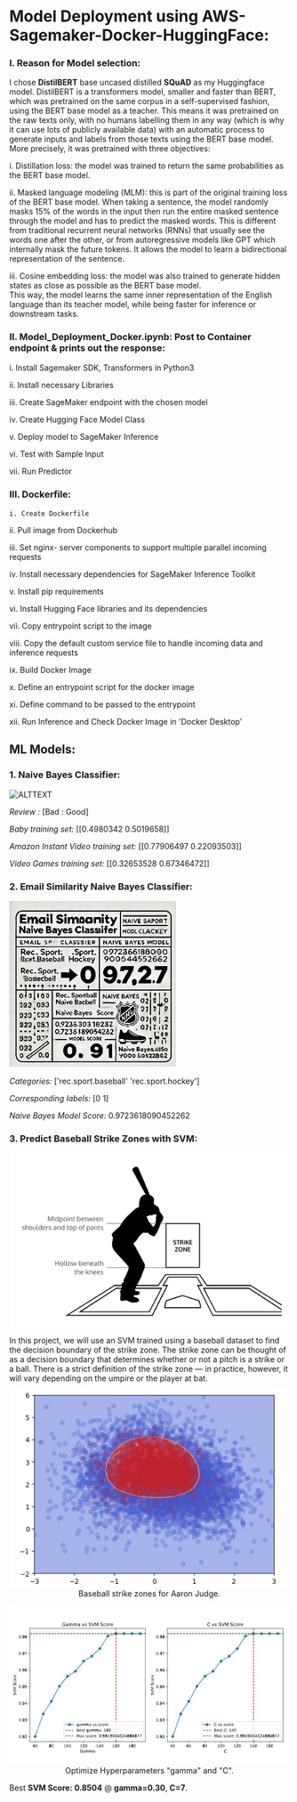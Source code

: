 # Model Deployment using AWS-Sagemaker-Docker-HuggingFace:  
   
### I. Reason for Model selection:             
      
I chose **DistilBERT** base uncased distilled **SQuAD** as my Huggingface model. DistilBERT is a transformers model, smaller and faster than BERT, which was pretrained on the same corpus in a self-supervised fashion, using the BERT base model as a teacher. This means it was pretrained on the raw texts only, with no humans labelling them in any way (which is why it can use lots of publicly available data) with an automatic process to generate inputs and labels from those texts using the BERT base model. More precisely, it was pretrained with three objectives:              
             
i. Distillation loss: the model was trained to return the same probabilities as the BERT base model.                            
  
ii. Masked language modeling (MLM): this is part of the original training loss of the BERT base model. When taking a sentence, the model randomly masks 15% of the words in the input then run the entire masked sentence through the model and has to predict the masked words. This is different from traditional recurrent neural networks (RNNs) that usually see the words one after the other, or from autoregressive models like GPT which internally mask the future tokens. It allows the model to learn a bidirectional representation of the sentence.         
           
iii. Cosine embedding loss: the model was also trained to generate hidden states as close as possible as the BERT base model.    
This way, the model learns the same inner representation of the English language than its teacher model, while being faster for inference or downstream tasks.
    
### II. Model_Deployment_Docker.ipynb: Post to Container endpoint & prints out the response:     
    
   i. Install Sagemaker SDK, Transformers in Python3   

  ii. Install necessary Libraries

  iii. Create SageMaker endpoint with the chosen model
  
   iv. Create Hugging Face Model Class

   v.  Deploy model to SageMaker Inference

   vi. Test with Sample Input

  vii. Run Predictor
  
 ### III. Dockerfile:

    i. Create Dockerfile  

   ii. Pull image from Dockerhub

  iii. Set nginx- server components to support multiple parallel incoming requests

   iv. Install necessary dependencies for SageMaker Inference Toolkit

   v.  Install pip requirements

   vi.  Install Hugging Face libraries and its dependencies

  vii.  Copy entrypoint script to the image

 viii. Copy the default custom service file to handle incoming data and inference requests
  
   ix. Build Docker Image 

   x. Define an entrypoint script for the docker image

   xi. Define command to be passed to the entrypoint

  xii. Run Inference and Check Docker Image in 'Docker Desktop'
     
 ## ML Models:

 ### 1. Naive Bayes Classifier:
 
![ALTTEXT](https://github.com/SaifurRR/ML-Model-Deployment-using-AWS-Sagemaker-Docker/blob/main/Na%C3%AFve%20Bayes%20Classifier.png)
 
 *Review :* [Bad : Good]
 
*Baby training set:* [[0.4980342 0.5019658]]

*Amazon Instant Video training set:* [[0.77906497 0.22093503]]

*Video Games training set:* [[0.32653528 0.67346472]]

### 2. Email Similarity Naive Bayes Classifier:

![ALTTEXT](https://github.com/SaifurRR/ML-Model-Deployment-using-AWS-Sagemaker-Docker/blob/main/Email_Similarity_NVM.jpg)

*Categories:* ['rec.sport.baseball' 'rec.sport.hockey']

*Corresponding labels:* [0 1]

*Naive Bayes Model Score:* 0.9723618090452262

### 3. Predict Baseball Strike Zones with SVM:    

<p align="center">
  <img src="https://github.com/SaifurRR/ML-Model-Deployment-using-AWS-Sagemaker-Docker/blob/main/3_baseball_strike_zones_ML.jpg" alt="Baseball Strike Zones" width="500"/>
</p>

In this project, we will use an SVM trained using a baseball dataset to find the decision boundary of the strike zone. The strike zone can be thought of as a decision boundary that determines whether or not a pitch is a strike or a ball. There is a strict definition of the strike zone — in practice, however, it will vary depending on the umpire or the player at bat.

<p align="center">
  <img src="https://raw.githubusercontent.com/SaifurRR/ML-Model-Deployment-using-AWS-Sagemaker-Docker/main/3_baseball_strike_zones_Aaron_Judge.jpg" alt="Baseball Strike Zones" width="500"/>
   <br>
  <b> </b> Baseball strike zones for Aaron Judge.
</p>

<p align="center">
  <img src="https://github.com/SaifurRR/ML-Model-Deployment-using-AWS-Sagemaker-Docker/blob/main/3_baseball_strike_%20zone_gamma_c_%20svmscore.jpg" alt="Baseball Strike Zones" width="700"/>
   <br>
    <b> </b> Optimize Hyperparameters </b>"gamma"</b> and </b>"C"</b>.
</p>

Best **SVM Score: 0.8504** @ **gamma=0.30**, **C=7**.



